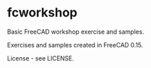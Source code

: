 fcworkshop
==========

Basic FreeCAD workshop exercise and samples.

Exercises and samples created in FreeCAD 0.15.

License - see LICENSE.
